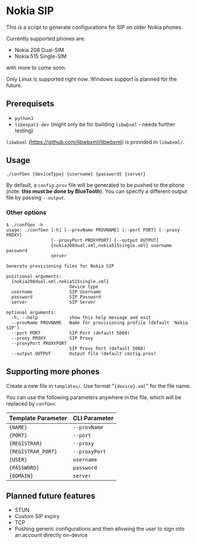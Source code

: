 # Nokia SIP
This is a script to generate configurations for SIP on older Nokia phones.

Currently supported phones are:
* Nokia 208 Dual-SIM
* Nokia 515 Single-SIM

with more to come soon.

Only Linux is supported right now. Windows support is planned for the future.

## Prerequisets
* `python3`
* `libexpat1-dev` (might only be for building `libwbxml` - needs further testing)

`libwbxml` (https://github.com/libwbxml/libwbxml) is provided in `libwbxml/`.

## Usage
`./confGen {deviceType} {username} {password} {server}`

By default, a `config.prov` file will be generated to be pushed to the phone (note: **this must be done by BlueTooth**). You can specify a different output file by passing `--output`.

### Other options
```
$ ./confGen -h
usage: ./confGen [-h] [--provName PROVNAME] [--port PORT] [--proxy PROXY]
                 [--proxyPort PROXYPORT] [--output OUTPUT]
                 {nokia208dual.xml,nokia515single.xml} username password
                 server

Generate provisioning files for Nokia SIP

positional arguments:
  {nokia208dual.xml,nokia515single.xml}
                        Device type
  username              SIP Username
  password              SIP Password
  server                SIP Server

optional arguments:
  -h, --help            show this help message and exit
  --provName PROVNAME   Name for provisioning profile (default 'Nokia SIP')
  --port PORT           SIP Port (default 5060)
  --proxy PROXY         SIP Proxy
  --proxyPort PROXYPORT
                        SIP Proxy Port (default 5060)
  --output OUTPUT       Output file (default config.prov)
  ```

## Supporting more phones
Create a new file in `templates/`. Use format "`{device}.xml`" for the file name.

You can use the following parameters anywhere in the file, which will be replaced by `confGen`:

| Template Parameter | CLI Parameter |
|--- | --- |
| `{NAME}` |`--provName` |
|`{PORT}` | `--port` |
| `{REGISTRAR}` | `--proxy` |
| `{REGISTRAR_PORT}` | `--proxyPort` |
| `{USER}` | `username` |
| `{PASSWORD}` | `password` |
| `{DOMAIN}` | `server` |

## Planned future features
* STUN
* Custom SIP expiry
* TCP
* Pushing generic configurations and then allowing the user to sign into an account directly on-device